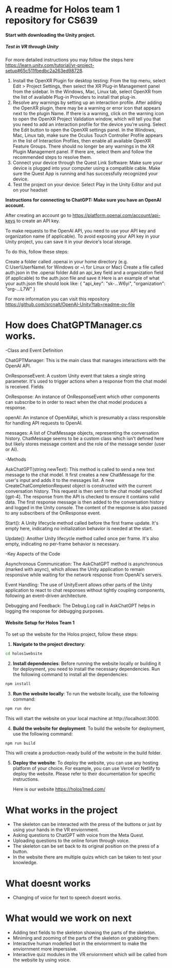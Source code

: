 # A readme for Holos team 1 repository for CS639

#### Start with downloading the Unity project.

##### Test in VR through Unity
For more detailed instructions you may follow the steps here https://learn.unity.com/tutorial/vr-project-setup#65c511fbedbc2a263ed98728.
1.  Install the OpenXR Plugin for desktop testing:
From the top menu, select Edit > Project Settings, then select the XR Plug-in Management panel from the sidebar.
In the Windows, Mac, Linux tab, select OpenXR from the list of available Plug-in Providers to install that plug-in.
2.  Resolve any warnings by setting up an interaction profile.
After adding the OpenXR plugin, there may be a warning or error icon that appears next to the plugin Name. 
If there is a warning, click on the warning icon to open the OpenXR Project Validation window, which will tell you that you need to add an interaction profile for the device you’re using. 
Select the Edit button to open the OpenXR settings panel.
In the Windows, Mac, Linux tab, make sure the Oculus Touch Controller Profile appears in the list of Interaction Profiles, then enable all available OpenXR Feature Groups. 
There should no longer be any warnings in the XR Plugin Management panel. If there are, select them and follow the recommended steps to resolve them.
3.  Connect your device through the Quest Link Software: 
Make sure your device is plugged into your computer using a compatible cable. 
Make sure the Quest App is running and has successfully recognized your device.
4.  Test the project on your device:
Select Play in the Unity Editor and put on your headset

<strong>Instructions for connecting to ChatGPT: Make sure you have an OpenAI account.</strong>

After creating an account go to https://platform.openai.com/account/api-keys to create an API key.

To make requests to the OpenAI API, you need to use your API key and organization name (if applicable). To avoid exposing your API key in your Unity project, you can save it in your device's local storage.

To do this, follow these steps:

Create a folder called .openai in your home directory (e.g. C:User\UserName\ for Windows or ~\ for Linux or Mac)
Create a file called auth.json in the .openai folder
Add an api_key field and a organization field (if applicable) to the auth.json file and save it
Here is an example of what your auth.json file should look like:
{
    "api_key": "sk-...W6yi",
    "organization": "org-...L7W"
}

For more information you can visit this repository https://github.com/srcnalt/OpenAI-Unity?tab=readme-ov-file

# How does ChatGPTManager.cs works.

-Class and Event Definition

ChatGPTManager: This is the main class that manages interactions with the OpenAI API.

OnResponseEvent: A custom Unity event that takes a single string parameter. It's used to trigger actions when a response from the chat model is received.
Fields

OnResponse: An instance of OnResponseEvent which other components can subscribe to in order to react when the chat model produces a response.

openAI: An instance of OpenAIApi, which is presumably a class responsible for handling API requests to OpenAI.

messages: A list of ChatMessage objects, representing the conversation history. ChatMessage seems to be a custom class which isn't defined here but likely stores message content and the role of the message sender (user or AI).

-Methods

AskChatGPT(string newText): This method is called to send a new text message to the chat model.
It first creates a new ChatMessage for the user's input and adds it to the messages list.
A new CreateChatCompletionRequest object is constructed with the current conversation history. This request is then sent to the chat model specified (gpt-4).
The response from the API is checked to ensure it contains valid data. The first response message is then added to the conversation history and logged in the Unity console. The content of the response is also passed to any subscribers of the OnResponse event.

Start(): A Unity lifecycle method called before the first frame update. It's empty here, indicating no initialization behavior is needed at the start.

Update(): Another Unity lifecycle method called once per frame. It's also empty, indicating no per-frame behavior is necessary.

-Key Aspects of the Code

Asynchronous Communication: The AskChatGPT method is asynchronous (marked with async), which allows the Unity application to remain responsive while waiting for the network response from OpenAI's servers.

Event Handling: The use of UnityEvent allows other parts of the Unity application to react to chat responses without tightly coupling components, following an event-driven architecture.

Debugging and Feedback: The Debug.Log call in AskChatGPT helps in logging the response for debugging purposes.

#### Website Setup for Holos Team 1

To set up the website for the Holos project, follow these steps:

1. **Navigate to the project directory**:
```bash
cd holos1website
```

2. **Install dependencies**:
   Before running the website locally or building it for deployment, you need to install the necessary dependencies.
   Run the following command to install all the dependencies:
```bash
npm install
```

3. **Run the website locally**:
   To run the website locally, use the following command:
```bash
npm run dev
```
This will start the website on your local machine at http://localhost:3000.

4. **Build the website for deployment**:
   To build the website for deployment, use the following command:
```bash
npm run build
```
This will create a production-ready build of the website in the build folder.

5. **Deploy the website**:
   To deploy the website, you can use any hosting platform of your choice.
   For example, you can use Vercel or Netlify to deploy the website.
   Please refer to their documentation for specific instructions.

   Here is our website https://holos1med.com/

# What works in the project
- The skeleton can be interacted with the press of the buttons or just by using your hands in the VR enviornment.
- Asking questions to ChatGPT with voice from the Meta Quest.
- Uploading questions to the online forum through voice.
- The skeleton can be set back to its original position on the press of a button.
- In the website there are multiple quizs which can be taken to test your knowledge.

# What doesnt works
- Changing of voice for text to speech doesnt works.

# What would we work on next
- Adding text fields to the skeleton showing the parts of the skeleton.
- Miniming and zooming of the parts of the skeleton on grabbing them.
- Interactive human modelled bot in the enviornment to make the enviornment more imperssive.
- Interactive quiz modules in the VR enviornment which will be called from the website by using voice.



